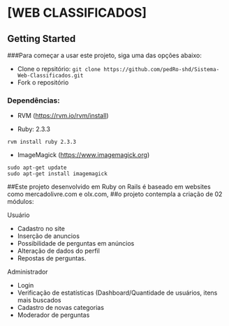 # [WEB CLASSIFICADOS]
<!-- # [Homepage](http://) -->


## Getting Started

###Para começar a usar este projeto, siga uma das opções abaixo:
* Clone o repsitório: `git clone https://github.com/pedRo-shd/Sistema-Web-Classificados.git`
* Fork o repositório

### Dependências:
  * RVM (https://rvm.io/rvm/install)

  * Ruby: 2.3.3

  ```
  rvm install ruby 2.3.3
  ```

  * ImageMagick (https://www.imagemagick.org)
  ```
  sudo apt-get update
  sudo apt-get install imagemagick
  ```
  <!-- * MySQL: 5.7
  ```
  sudo apt-get install mysql-client mysql-server libmysqlclient-dev
  ``` -->

##Este projeto desenvolvido em Ruby on Rails é baseado em websites como mercadolivre.com e olx.com,
##o projeto contempla a criação de 02 módulos:

  Usuário
  * Cadastro no site
  * Inserção de anuncios
  * Possibilidade de perguntas em anúncios
  * Alteração de dados do perfil
  * Repostas de perguntas.

  Administrador
  * Login
  * Verificação de estatísticas (Dashboard/Quantidade de usuários, itens mais buscados
  * Cadastro de novas categorias
  * Moderador de perguntas
